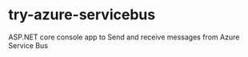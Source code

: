 # try-azure-servicebus
ASP.NET core console app to Send and receive messages from Azure Service Bus
